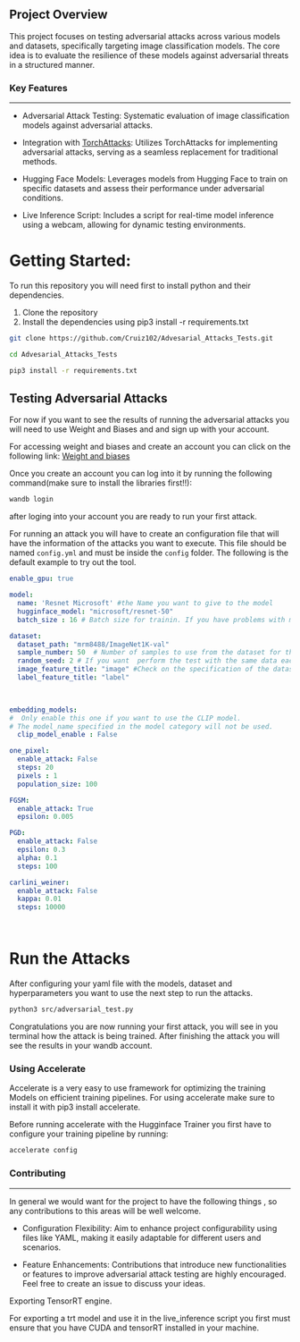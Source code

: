 ## Project Overview
This project focuses on testing adversarial attacks across various models and datasets, specifically targeting image classification models. The core idea is to evaluate the resilience of these models against adversarial threats in a structured manner.

### Key Features
----
 - Adversarial Attack Testing: Systematic evaluation of image classification models against adversarial attacks.

 - Integration with [TorchAttacks](https://github.com/Harry24k/adversarial-attacks-pytorch/): Utilizes TorchAttacks for implementing adversarial attacks, serving as a seamless replacement for traditional methods.

 - Hugging Face Models: Leverages models from Hugging Face to train on specific datasets and assess their performance under adversarial conditions.

 - Live Inference Script: Includes a script for real-time model inference using a webcam, allowing for dynamic testing environments.


# Getting Started:
 To run this repository you will need first to install python and their dependencies.

 1. Clone the repository
 2. Install the dependencies using pip3 install -r requirements.txt
  
```bash
git clone https://github.com/Cruiz102/Advesarial_Attacks_Tests.git

cd Advesarial_Attacks_Tests

pip3 install -r requirements.txt

```

## Testing Adversarial Attacks

For now if you want to see the results of running the adversarial attacks you will need to use Weight and Biases and and sign up with your account.

For accessing weight and biases and create an account you can click on the following link: [Weight and biases](https://wandb.ai/site)

Once you create an account you can log into it by running the following command(make sure to install the libraries first!!):

```bash
wandb login
```

after loging into your account you are ready to run your first attack.

For running an attack you will have to create an configuration file that will have the information of the attacks you want to execute. This file should be named `config.yml` and must be inside the `config` folder. The following is the default example to try out the tool.

```yaml
enable_gpu: true

model:
  name: 'Resnet Microsoft' #the Name you want to give to the model
  hugginface_model: "microsoft/resnet-50"
  batch_size : 16 # Batch size for trainin. If you have problems with memory, you can use a lower batch size.

dataset:
  dataset_path: "mrm8488/ImageNet1K-val"
  sample_number: 50  # Number of samples to use from the dataset for the evaluation
  random_seed: 2 # If you want  perform the test with the same data each time, set a random seed not equal to 0.
  image_feature_title: "image" #Check on the specification of the dataset to see the name of the feature that contains the image
  label_feature_title: "label"
  


embedding_models:
#  Only enable this one if you want to use the CLIP model.
# The model_name specified in the model category will not be used.
  clip_model_enable : False

one_pixel:
  enable_attack: False
  steps: 20
  pixels : 1
  population_size: 100

FGSM:
  enable_attack: True
  epsilon: 0.005

PGD:
  enable_attack: False
  epsilon: 0.3
  alpha: 0.1
  steps: 100

carlini_weiner:
  enable_attack: False
  kappa: 0.01
  steps: 10000 




```

# Run the Attacks
After configuring your yaml file with the models, dataset and hyperparameters you want to use  the next step to run the attacks.


```bash
python3 src/adversarial_test.py 
```
Congratulations you are now running your first attack, you will see in you terminal how the attack is being trained. After finishing the attack you will see the results in your wandb account.




### Using Accelerate 

Accelerate is a very easy to use framework for optimizing the training Models on efficient training pipelines.
For using accelerate make sure to install it with pip3 install accelerate.

Before running accelerate with the Hugginface Trainer you first have to configure your training pipeline by running:
```bash
accelerate config
```

### Contributing
---
In general we would want for the project to have the following things , so any contributions to this areas will be well welcome.

- Configuration Flexibility: Aim to enhance project configurability using files like YAML, making it easily adaptable for different users and scenarios.

- Feature Enhancements: Contributions that introduce new functionalities or features to improve adversarial attack testing are highly encouraged. Feel free to create an issue to discuss your ideas.


Exporting TensorRT engine.

For exporting a trt model and use it in the live_inference script you first must ensure that you  have CUDA and tensorRT installed in your machine.
